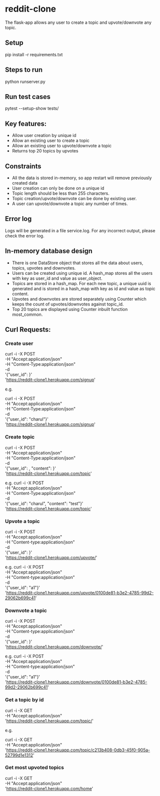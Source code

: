 # reddit-clone

The flask-app allows any user to create a topic and upvote/downvote any topic.

## Setup

pip install -r requirements.txt

## Steps to run

python runserver.py

## Run test cases

pytest --setup-show tests/

## Key features:

* Allow user creation by unique id
* Allow an existing user to create a topic
* Allow an existing user to upvote/downvote a topic
* Returns top 20 topics by upvotes

## Constraints

* All the data is stored in-memory, so app restart will remove previously created data
* User creation can only be done on a unique id
* Topic length should be less than 255 characters.
* Topic creation/upvote/downvote can be done by existing user.
* A user can upvote/downvote a topic any number of times.

## Error log

Logs will be generated in a file service.log. For any incorrect output, please check the error log.

## In-memory database design

* There is one DataStore object that stores all the data about users, topics, upvotes and downvotes.
* Users can be created using unique id. A hash_map stores all the users with key as user_id and value as user_object.
* Topics are stored in a hash_map. For each new topic, a unique uuid is generated and is stored in a hash_map with key as id and value as topic content. 
* Upvotes and downvotes are stored separately using Counter which keeps the count of upvotes/downvotes against topic_id.
* Top 20 topics are displayed using Counter inbuilt function most_common.

## Curl Requests:

### Create user

curl -i -X POST \
   -H "Accept:application/json" \
   -H "Content-Type:application/json" \
   -d \
'{"user_id": <userId>}' \
 'https://reddit-clone1.herokuapp.com/signup'

 e.g.

 curl -i -X POST \
   -H "Accept:application/json" \
   -H "Content-Type:application/json" \
   -d \
'{"user_id": "charul"}' \
 'https://reddit-clone1.herokuapp.com/signup'

### Create topic

curl -i -X POST \
   -H "Accept:application/json" \
   -H "Content-Type:application/json" \
   -d \
'{"user_id": <userId>, "content": <content>}' \
 'https://reddit-clone1.herokuapp.com/topic'

e.g.
curl -i -X POST \
   -H "Accept:application/json" \
   -H "Content-Type:application/json" \
   -d \
'{"user_id": "charul", "content": "test"}' \
 'https://reddit-clone1.herokuapp.com/topic'

### Upvote a topic

curl -i -X POST \
   -H "Accept:application/json" \
   -H "Content-type:application/json" \
   -d \
'{"user_id": <userId>}' \
 'https://reddit-clone1.herokuapp.com/upvote/<topicId>'

 e.g.
 curl -i -X POST \
   -H "Accept:application/json" \
   -H "Content-type:application/json" \
   -d \
'{"user_id": "a1"}' \
 'https://reddit-clone1.herokuapp.com/upvote/0100de81-b3e2-4785-99d2-29062b699c41'

### Downvote a topic

curl -i -X POST \
   -H "Accept:application/json" \
   -H "Content-type:application/json" \
   -d \
'{"user_id": <userId>}' \
 'https://reddit-clone1.herokuapp.com/downvote/<topicId>'

 e.g.
 curl -i -X POST \
   -H "Accept:application/json" \
   -H "Content-type:application/json" \
   -d \
'{"user_id": "a1"}' \
 'https://reddit-clone1.herokuapp.com/downvote/0100de81-b3e2-4785-99d2-29062b699c41'

### Get a topic by id

curl -i -X GET \
   -H "Accept:application/json" \
   'https://reddit-clone1.herokuapp.com/topic/<topicId>'

e.g.

curl -i -X GET \
   -H "Accept:application/json" \
   'https://reddit-clone1.herokuapp.com/topic/c213b408-0db3-45f0-905a-52799d1e1312'

### Get most upvoted topics

curl -i -X GET \
   -H "Accept:application/json" \
   'https://reddit-clone1.herokuapp.com/home'
